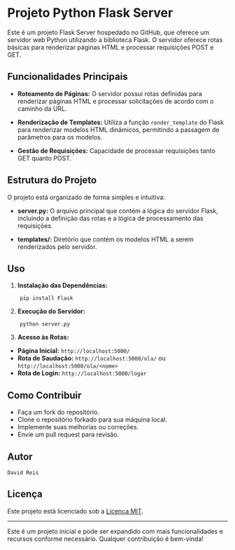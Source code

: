 
# Projeto Python Flask Server

Este é um projeto Flask Server hospedado no GitHub, que oferece um servidor web Python utilizando a biblioteca Flask. O servidor oferece rotas básicas para renderizar páginas HTML e processar requisições POST e GET.

## Funcionalidades Principais

- **Roteamento de Páginas:** O servidor possui rotas definidas para renderizar páginas HTML e processar solicitações de acordo com o caminho da URL.
  
- **Renderização de Templates:** Utiliza a função `render_template` do Flask para renderizar modelos HTML dinâmicos, permitindo a passagem de parâmetros para os modelos.

- **Gestão de Requisições:** Capacidade de processar requisições tanto GET quanto POST.


## Estrutura do Projeto

O projeto está organizado de forma simples e intuitiva:

- **server.py:** O arquivo principal que contém a lógica do servidor Flask, incluindo a definição das rotas e a lógica de processamento das requisições.

- **templates/:** Diretório que contém os modelos HTML a serem renderizados pelo servidor.

## Uso

1. **Instalação das Dependências:**

```
    pip install Flask
```
2. **Execução do Servidor:**
```
    python server.py
```
3. **Acesso às Rotas:**

- **Página Inicial:** `http://localhost:5000/`
- **Rota de Saudação:** `http://localhost:5000/ola/` ou `http://localhost:5000/ola/<nome>`
- **Rota de Login:** `http://localhost:5000/logar`

## Como Contribuir

- Faça um fork do repositório.
- Clone o repositório forkado para sua máquina local.
- Implemente suas melhorias ou correções.
- Envie um pull request para revisão.

## Autor
    David Reis

## Licença

Este projeto está licenciado sob a [Licença MIT](LICENSE).

---
Este é um projeto inicial e pode ser expandido com mais funcionalidades e recursos conforme necessário. Qualquer contribuição é bem-vinda!
